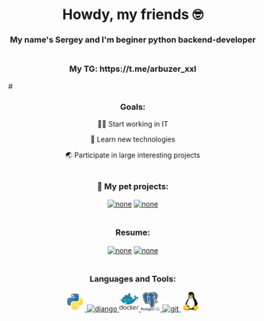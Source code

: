 <h1 align="center">Howdy, my friends 🤓️ </h1>
<h3 align="center">My name's Sergey and I'm beginer python backend-developer</h3>

#
<h3 align="center">My TG: https://t.me/arbuzer_xxl </h3>
#

<h3 align="center">Goals:</h3>
<p align="center">👨‍💻️ Start working in IT</p>
<p align="center">🌿️ Learn new technologies</p>
<p align="center">🌏️ Participate in large interesting projects</p>

#

<h3 align="center">🔭 My pet projects:</h3>
<p align="center">
<a href="https://github.com/arbuzerxxl/sasha-artsoul/" target="_blank" rel="noreferrer"><img src="https://img.icons8.com/external-flaticons-lineal-color-flat-icons/512/external-pet-friendly-hotel-management-flaticons-lineal-color-flat-icons.png" alt="none" height="40" width="40" /></a>
<a href="https://github.com/arbuzerxxl/call-registration-system/" target="_blank" rel="noreferrer"><img src="https://img.icons8.com/external-flaticons-lineal-color-flat-icons/512/external-pet-friendly-hotel-management-flaticons-lineal-color-flat-icons.png" alt="none" height="40" width="40" /></a>
</p>

#

<h3 align="center">Resume:</h3>
<p align="center">
<a href="https://linkedin.com/in/none" target="blank"><img align="center" src="https://raw.githubusercontent.com/rahuldkjain/github-profile-readme-generator/master/src/images/icons/Social/linked-in-alt.svg" alt="none" height="30" width="40" /></a>
<a href="https://github.com/arbuzerxxl/images/blob/main/%D0%9A%D1%83%D1%80%D0%B1%D0%B0%D1%82%D0%BE%D0%B2%20%D0%A1%D0%B5%D1%80%D0%B3%D0%B5%D0%B9%20(Python%20Developer%20Junior).pdf" target="blank"><img align="center" src="https://img.icons8.com/officel/512/set-as-resume.png" alt="none" height="40" width="40" /></a>
</p>

#

<h3 align="center">Languages and Tools:</h3>
<p align="center">
<a href="https://www.python.org" target="_blank" rel="noreferrer"> <img src="https://raw.githubusercontent.com/devicons/devicon/master/icons/python/python-original.svg" alt="python" width="40" height="40"/> </a>
<a href="https://www.djangoproject.com/" target="_blank" rel="noreferrer"> <img src="https://cdn.worldvectorlogo.com/logos/django.svg" alt="django" width="40" height="40"/> </a>
<a href="https://www.docker.com/" target="_blank" rel="noreferrer"> <img src="https://raw.githubusercontent.com/devicons/devicon/master/icons/docker/docker-original-wordmark.svg" alt="docker" width="40" height="40"/> </a>
<a href="https://www.postgresql.org" target="_blank" rel="noreferrer"> <img src="https://raw.githubusercontent.com/devicons/devicon/master/icons/postgresql/postgresql-original-wordmark.svg" alt="postgresql" width="40" height="40"/> </a>
<a href="https://git-scm.com/" target="_blank" rel="noreferrer"> <img src="https://www.vectorlogo.zone/logos/git-scm/git-scm-icon.svg" alt="git" width="40" height="40"/> </a>
<a href="https://www.linux.org/" target="_blank" rel="noreferrer"> <img src="https://raw.githubusercontent.com/devicons/devicon/master/icons/linux/linux-original.svg" alt="linux" width="40" height="40"/> </a>
</p>
